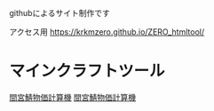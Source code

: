 githubによるサイト制作です

アクセス用
https://krkmzero.github.io/ZERO_htmltool/

# マインクラフトツール
[間宮鯖物価計算機](https://krkmzero.github.io/ZERO_htmltool/Minecraft_tool/mamiya.html)
<a href="my-website/Minecraft_tool/mamiya.html"> 間宮鯖物価計算機</a>
